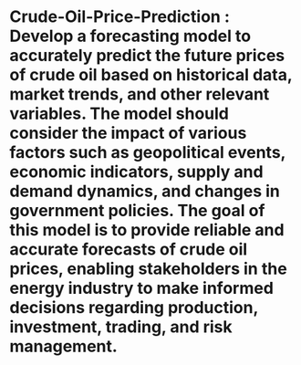 # Crude-Oil-Price-Prediction : Develop a forecasting model to accurately predict the future prices of crude oil based on historical data, market trends, and other relevant variables. The model should consider the impact of various factors such as geopolitical events, economic indicators, supply and demand dynamics, and changes in government policies. The goal of this model is to provide reliable and accurate forecasts of crude oil prices, enabling stakeholders in the energy industry to make informed decisions regarding production, investment, trading, and risk management. 
